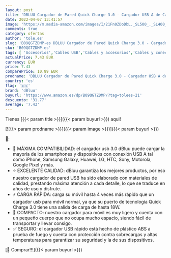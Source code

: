 ```yaml
---
layout: post
title: 'DBLUU Cargador de Pared Quick Charge 3.0 - Cargador USB A de Carga rápida para Dispositivos móviles iPhone y Android  Compacto y Seguro.'
date: 2022-04-07 13:41:57
image: 'https://m.media-amazon.com/images/I/21Fn0ZDoDbL._SL500_._SL400_.jpg'
comments: true
category: ofertas
author: 'tole.es'
slug: 'B09QGTZDMP-es DBLUU Cargador de Pared Quick Charge 3.0 - Cargador USB A...'
sku: 'B09QGTZDMP-es'
tags: [ 'Accesorios','Cables USB','Cables y accesorios','Cables y conectores','Informática','android','dbluu', ]
actualPrice: 7.43 EUR
currency: EUR
price: 7.43
comparePrice: 10.89 EUR
prodname: 'DBLUU Cargador de Pared Quick Charge 3.0 - Cargador USB A de Carga rápida para Dispositivos móviles iPhone y Android  Compacto y Seguro.'
country: 'es'
flag: '🇪🇸'
brand: 'dBluu'
buyurl: 'https://www.amazon.es/dp/B09QGTZDMP/?tag=tolees-21'
descuento: '31.77'
average: '7.43'
---
```


Tienes [{{< param title >}}]({{< param buyurl >}}) aqui!

[![{{< param prodname >}}]({{< param image >}})]({{< param buyurl >}})

🔎:

- 📲 MÁXIMA COMPATIBILIDAD: el cargador usb 3.0 dBluu puede cargar la mayoría de los smartphones y dispositivos con conexión USB A tal como iPhone, Samsung Galaxy, Huawei, LG, HTC, Sony, Motorola, Google Pixel y más.
- ⭐ EXCELENTE CALIDAD: dBluu garantiza los mejores productos, por eso nuestro cargador de pared USB ha sido elaborado con materiales de calidad, prestando máxima atención a cada detalle, lo que se traduce en años de uso y disfrute.
- ⚡ CARGA RÁPIDA: carga su móvil hasta 4 veces más rápido que un cargador usb para móvil normal, ya que su puerto de tecnología Quick Charge 3.0 tiene una salida de carga de hasta 18W.
- 🤏 COMPACTO: nuestro cargador para móvil es muy ligero y cuenta con un pequeño cuerpo que no ocupa mucho espacio, siendo fácil de transportar y llevar consigo.
- ✅ SEGURO: el cargador USB rápido está hecho de plástico ABS a prueba de fuego y cuenta con protección contra sobrecargas y altas temperaturas para garantizar su seguridad y la de sus dispositivos.

[🛒 Comprar!!!]({{< param buyurl >}})
